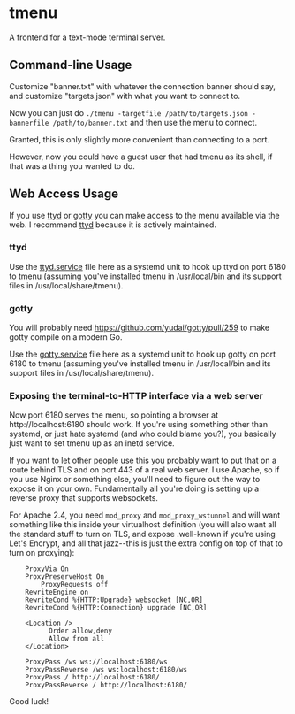# tmenu

A frontend for a text-mode terminal server.

## Command-line Usage

Customize "banner.txt" with whatever the connection banner should say,
and customize "targets.json" with what you want to connect to.

Now you can just do `./tmenu -targetfile /path/to/targets.json
-bannerfile /path/to/banner.txt` and then use the menu to connect.

Granted, this is only slightly more convenient than connecting to a
port.

However, now you could have a guest user that had tmenu as its shell,
if that was a thing you wanted to do.

## Web Access Usage

If you use [ttyd](https://github.com/tsl0922/ttyd) or
[gotty](https://github.com/yudai/gotty) you can make access to the menu
available via the web.  I recommend [ttyd](https://github.com/tsl0922/ttyd)
because it is actively maintained.

### ttyd

Use the [ttyd.service](./ttyd.service) file here as a systemd unit to hook
up ttyd on port 6180 to tmenu (assuming you've installed tmenu in
/usr/local/bin and its support files in /usr/local/share/tmenu).

### gotty

You will probably need https://github.com/yudai/gotty/pull/259 to make
gotty compile on a modern Go.

Use the [gotty.service](./gotty.service) file here as a systemd unit to hook
up gotty on port 6180 to tmenu (assuming you've installed tmenu in
/usr/local/bin and its support files in /usr/local/share/tmenu).

### Exposing the terminal-to-HTTP interface via a web server

Now port 6180 serves the menu, so pointing a browser at
http://localhost:6180 should work.  If you're using something other
than systemd, or just hate systemd (and who could blame you?), you
basically just want to set tmenu up as an inetd service.

If you want to let other people use this you probably want to put that
on a route behind TLS and on port 443 of a real web server.  I use
Apache, so if you use Nginx or something else, you'll need to figure
out the way to expose it on your own.  Fundamentally all you're doing
is setting up a reverse proxy that supports websockets.

For Apache 2.4, you need `mod_proxy` and `mod_proxy_wstunnel` and will
want something like this inside your virtualhost definition (you will
also want all the standard stuff to turn on TLS, and expose
.well-known if you're using Let's Encrypt, and all that jazz--this is
just the extra config on top of that to turn on proxying):

```
	ProxyVia On
	ProxyPreserveHost On
    	ProxyRequests off
	RewriteEngine on
	RewriteCond %{HTTP:Upgrade} websocket [NC,OR]
	RewriteCond %{HTTP:Connection} upgrade [NC,OR]

	<Location />
		  Order allow,deny
		  Allow from all
	</Location>

	ProxyPass /ws ws://localhost:6180/ws
	ProxyPassReverse /ws ws:localhost:6180/ws
	ProxyPass / http://localhost:6180/
	ProxyPassReverse / http://localhost:6180/
```

Good luck!
